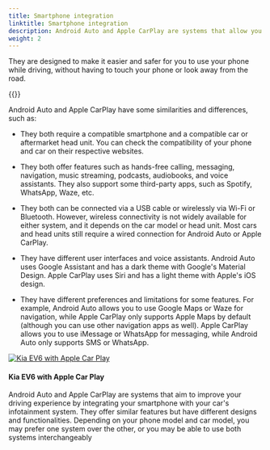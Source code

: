 ```yaml
---
title: Smartphone integration
linktitle: Smartphone integration
description: Android Auto and Apple CarPlay are systems that allow you to connect your smartphone to your car's infotainment system and access some of your phone's features on the car's display.
weight: 2
---
```

<!-- markdownlint-disable MD033 -->

 They are designed to make it easier and safer for you to use your phone while driving, without having to touch your phone or look away from the road.

{{<evkxdisplayaddarticle />}}

Android Auto and Apple CarPlay have some similarities and differences, such as:

- They both require a compatible smartphone and a compatible car or aftermarket head unit. You can check the compatibility of your phone and car on their respective websites.

- They both offer features such as hands-free calling, messaging, navigation, music streaming, podcasts, audiobooks, and voice assistants. They also support some third-party apps, such as Spotify, WhatsApp, Waze, etc.

- They both can be connected via a USB cable or wirelessly via Wi-Fi or Bluetooth. However, wireless connectivity is not widely available for either system, and it depends on the car model or head unit. Most cars and head units still require a wired connection for Android Auto or Apple CarPlay.

- They have different user interfaces and voice assistants. Android Auto uses Google Assistant and has a dark theme with Google's Material Design. Apple CarPlay uses Siri and has a light theme with Apple's iOS design.

- They have different preferences and limitations for some features. For example, Android Auto allows you to use Google Maps or Waze for navigation, while Apple CarPlay only supports Apple Maps by default (although you can use other navigation apps as well). Apple CarPlay allows you to use iMessage or WhatsApp for messaging, while Android Auto only supports SMS or WhatsApp.

<figur>
    <a href="https://media.evkx.net/multimedia/technology/infotainment/smartphoneintegration/kiaev6applecarplay_1.jpg">
    <img src="https://media.evkx.net/multimedia/technology/infotainment/smartphoneintegration/kiaev6applecarplay_1_st.jpg" alt="Kia EV6 with Apple Car Play" title="BKia EV6 with Apple Car Play">
    </a>
    <figcaption><h4>Kia EV6 with Apple Car Play</h4></figcaption>
</figur>

Android Auto and Apple CarPlay are systems that aim to improve your driving experience by integrating your smartphone with your car's infotainment system. They offer similar features but have different designs and functionalities. Depending on your phone model and car model, you may prefer one system over the other, or you may be able to use both systems interchangeably